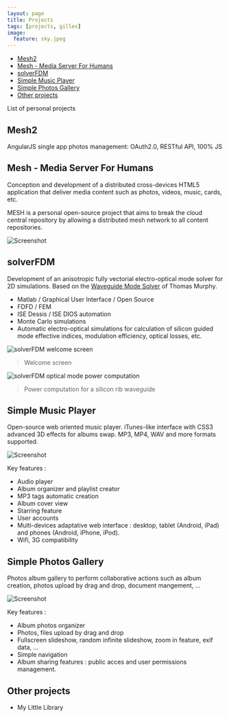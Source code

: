```yaml
---
layout: page
title: Projects
tags: [projects, gilles]
image:
  feature: sky.jpeg
---
```


<!-- TOC -->

- [Mesh2](#mesh2)
- [Mesh - Media Server For Humans](#mesh---media-server-for-humans)
- [solverFDM](#solverfdm)
- [Simple Music Player](#simple-music-player)
- [Simple Photos Gallery](#simple-photos-gallery)
- [Other projects](#other-projects)

<!-- /TOC -->

List of personal projects

## Mesh2

AngularJS single app photos management: OAuth2.0, RESTful API, 100% JS

## Mesh - Media Server For Humans

Conception and development of a distributed cross-devices HTML5 application that deliver media content such as photos, videos, music, cards, etc.

MESH is a personal open-source project that aims to break the cloud central repository by allowing a distributed mesh network to all content repositories.

![Screenshot](https://camo.githubusercontent.com/3a859f5798ffa0fd3f86404bd09c4217826ab0eb/68747470733a2f2f7261772e6769746875622e636f6d2f62696c6c6f752d66722f6d656469612d6d616e616765722f6d61737465722f7765622f696d616765732f70726573656e746174696f6e2e706e67)

## solverFDM

Development of an anisotropic fully vectorial electro-optical mode solver for 2D simulations. Based on the [Waveguide Mode Solver](http://www.mathworks.com/matlabcentral/fileexchange/12734-waveguide-mode-solver) of Thomas Murphy.

- Matlab / Graphical User Interface / Open Source
- FDFD / FEM
- ISE Dessis / ISE DIOS automation
- Monte Carlo simulations
- Automatic electro-optical simulations for calculation of silicon guided mode effective indices, modulation efficiency, optical losses, etc.

![solverFDM welcome screen](https://lh3.googleusercontent.com/cnN6Cc_x-B3d7DECpD0hjpqzkhurlatNQ1EUsdGpv1YwfHwetdMR6cAG-4Lb-C33LHy8=w1366-h768-rw-no)

> Welcome screen

![solverFDM optical mode power computation](https://lh3.googleusercontent.com/Zf47xUIEJ4rKFnhGe4w8Rj2vI8FUqfXfwTt3Ty33--w_zuvonwqfXET8FCNKrilfnNgA=w1366-h768-rw-no)

> Power computation for a silicon rib waveguide

## Simple Music Player

Open-source web oriented music player. iTunes-like interface with CSS3 advanced 3D effects for albums swap. MP3, MP4, WAV and more formats supported.

![Screenshot](https://lh3.googleusercontent.com/jFTqUcT0p6MsevlqUFwNt-LEFOactrm5XntdUN4Gjrzd0Ut3wvaP31t9gmVx-zqhysAOCgYkhJSFE5DHrw=w1920-h1080-rw-no)

Key features :
- Audio player
- Album organizer and playlist creator
- MP3 tags automatic creation
- Album cover view
- Starring feature
- User accounts
- Multi-devices adaptative web interface : desktop, tablet (Android, iPad) and phones (Android, iPhone, iPod).
- Wifi, 3G compatibility

## Simple Photos Gallery

Photos album gallery to perform collaborative actions such as album creation, photos upload by drag and drop, document mangement, ...

![Screenshot](https://lh3.googleusercontent.com/hzE2QDaR5KnhkSsxDDt50vr5GUJNvr1_vod_T3ccZsNp1rotVRPq-6CT-lgjleNXtXymUJFWhfC5vi06LA=w1920-h1080-rw-no)

Key features :
- Album photos organizer
- Photos, files upload by drag and drop
- Fullscreen slideshow, random infinite slideshow, zoom in feature, exif data, ...
- Simple navigation
- Album sharing features : public acces and user permissions management.

## Other projects

- My Little Library